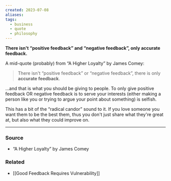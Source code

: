 ```yaml
---
created: 2023-07-08
aliases: 
tags:
  - business
  - quote
  - philosophy
---
```

**There isn't “positive feedback” and “negative feedback”, only accurate feedback.**

A mid-quote (probably) from “A Higher Loyalty” by James Comey:

> There isn't “positive feedback” or “negative feedback”, there is only **accurate feedback**.

…and that is what you should be giving to people. To only give positive feedback OR negative feedback is to serve your interests (either making a person like you or trying to argue your point about something) is selfish. 

This has a bit of the “radical candor” sound to it. If you love someone you want them to be the best them, thus you don't just share what they're great at, but also what they could improve on. 

---
### Source
- “A Higher Loyalty” by James Comey

### Related
- [[Good Feedback Requires Vulnerability]]